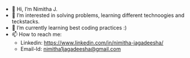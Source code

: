 - 👋 Hi, I’m Nimitha J.
- 👀 I’m interested in solving problems, learning different technoogies and teckstacks.
- 🌱 I’m currently learning best coding practices :)
- 📫 How to reach me: 
   - Linkedin: https://www.linkedin.com/in/nimitha-jagadeesha/
   - Email-Id: nimitha1jagadeesha@gmail.com

